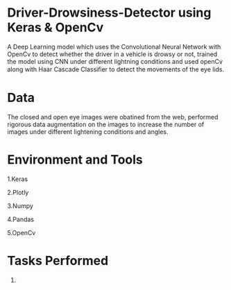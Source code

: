 # Driver-Drowsiness-Detector using Keras & OpenCv

A Deep Learning model which uses the Convolutional Neural Network with OpenCv to detect whether the driver in a vehicle is drowsy or not, trained the model using CNN under different lightning conditions and used openCv along with Haar Cascade Classiﬁer to detect the movements of the eye lids. 

# Data
The closed and open eye images were obatined from the web, performed rigorous data augmentation on the images to increase the number of images under different lightening conditions and angles.

# Environment and Tools

1.Keras

2.Plotly

3.Numpy

4.Pandas

5.OpenCv

# Tasks Performed

1.
